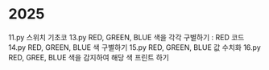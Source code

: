 # 2025
11.py 스위치 기초코 
13.py RED, GREEN, BLUE 색을 각각 구별하기 : RED 코드 
14.py RED, GREEN, BLUE 색 구별하기
15.py RED, GREEN, BLUE 값 수치화
16.py RED, GREE, BLUE 색을 감지하여 해당 색 프린트 하기 
